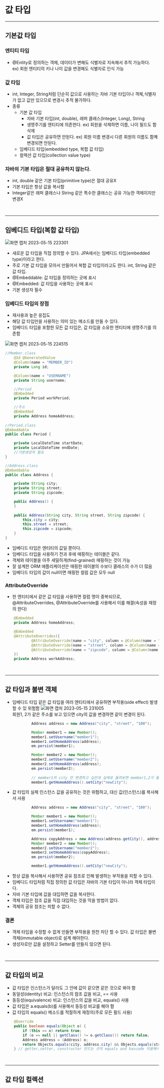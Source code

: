 # 값 타입

___
## 기본값 타입

### 엔티티 타입
- @Entity로 정의하는 객체, 데이터가 변해도 식별자로 지속해서 추적 가능하다.   
ex) 회원 엔티티의 키나 나이 값을 변경해도 식별자로 인식 가능

### 값 타입
- int, Integer, String처럼 단순히 값으로 사용하는 자바 기본 타입이나 객체,식별자가 없고 값만 있으므로 변경시 추적 불가하다.   
- 종류
  - 기본 값 타입
    - 자바 기본 타입(int, double), 래퍼 클래스(Integer, Long), String
    - 생명주기를 엔티티에 의존한다. ex) 회원을 삭제하면 이름, 나이 필드도 함 삭제
    - 값 타입은 공유하면 안된다. ex) 회원 이름 변경시 다른 회원의 이름도 함꼐 변경되면 안된다.
  - 임베디드 타입(embedded type, 복합 값 타입)
  - 컬렉션 값 타입(collection value type)

### 자바의 기본 타입은 절대 공유하지 않는다.
* int, double 같은 기본 타입(primitive type)은 절대 공유X
* 기본 타입은 항상 값을 복사함
* Integer같은 래퍼 클래스나 String 같은 특수한 클래스는 공유 가능한 객체이지만 변경X

<br>

___
## 임베디드 타입(복합 값 타입)

![화면 캡처 2023-05-15 223301](https://github.com/xognstl/JPA1/assets/48784785/3a0b5df8-b21a-4019-9d8c-5dc497fb4079)

- 새로운 값 타입을 직접 정의할 수 있다. JPA에서는 임베디드 타입(embedded type)이라고 한다.
- 주로 기본 값 타입을 모아서 만들어서 복합 값 타입이라고도 한다. int, String 같은 값 타입.
- @Embeddable: 값 타입을 정의하는 곳에 표시
- @Embedded: 값 타입을 사용하는 곳에 표시
- 기본 생성자 필수

### 임베디드 타입의 장점
- 재사용과 높은 응집도
- 해당 값 타입만을 사용하는 의미 있는 메소드를 만들 수 있다.
- 임베디드 타입을 포함한 모든 값 타입은, 값 타입을 소유한 엔티티에 생명주기를 의존함

![화면 캡처 2023-05-15 224515](https://github.com/xognstl/JPA1/assets/48784785/9d917646-b308-49fc-9603-7d3999b71d98)

```java
//Member.class
    @Id @GeneratedValue
    @Column(name = "MEMBER_ID")
    private Long id;

    @Column(name = "USERNAME")
    private String username;

    //Period
    @Embedded
    private Period workPeriod;

    //주소
    @Embedded
    private Address homeAddress;
    
//Period.class
@Embeddable
public class Period {

    private LocalDateTime startDate;
    private LocalDateTime endDate;
    //기본생성자 필요
}

//Address.class
@Embeddable
public class Address {

    private String city;
    private String street;
    private String zipcode;

    public Address() {
    }
    
    public Address(String city, String street, String zipcode) {
        this.city = city;
        this.street = street;
        this.zipcode = zipcode;
    }    
}    
```

- 임베디드 타입은 엔티티의 값일 뿐이다.
- 임베디드 타입을 사용하기 전과 후에 매핑하는 테이블은 같다.
- 객체와 테이블을 아주 세밀하게(find-grained) 매핑하는 것이 가능
- 잘 설계한 ORM 애플리케이션은 매핑한 테이블의 수보다 클래스의 수가 더 많음
- 임베디드 타입의 값이 null이면 매핑한 컬럼 값은 모두 null

### AttributeOverride
- 한 엔티티에서 같은 값 타입을 사용하면 컬럼 명이 중복되므로, @AttributeOverrides, @AttributeOverride를 사용해서 이를 해결(속성을 재정의 한다)

```java
    @Embedded
    private Address homeAddress;

    @Embedded
    @AttributeOverrides({
            @AttributeOverride(name = "city", column = @Column(name = "WORK_CITY")),
            @AttributeOverride(name = "street", column = @Column(name = "WORK_STREET")),
            @AttributeOverride(name = "zipcode", column = @Column(name = "WORK_ZIPCODE"))
    })
    private Address workAddress;
```

<br>

___
## 값 타입과 불변 객체

- 임베디드 타입 같은 값 타입을 여러 엔티티에서 공유하면 부작용(side effect) 발생할 수 있 위험함
![화면 캡처 2023-05-15 231005](https://github.com/xognstl/JPA1/assets/48784785/7dca8a8f-3703-4b0b-9297-5f47f0a7025a)   
회원1, 2가 같은 주소를 보고 있으면 city의 값을 변경하면 같이 변경이 된다.


```java
            Address address = new Address("city", "street", "100");

            Member member1 = new Member();
            member1.setUsername("member1");
            member1.setHomeAddress(address);
            em.persist(member1);

            Member member2 = new Member();
            member2.setUsername("member2");
            member2.setHomeAddress(address);
            em.persist(member2);
            
            // member1의 city 만 변경하고 싶은데 실제로 돌려보면 member1,2가 둘다 변경된다.
            member1.getHomeAddress().setCity("newCity");  
```

* 값 타입의 실제 인스턴스 값을 공유하는 것은 위험하고, 대신 값(인스턴스)를 복사해서 사용

```java
            Address address = new Address("city", "street", "100");

            Member member1 = new Member();
            member1.setUsername("member1");
            member1.setHomeAddress(address);
            em.persist(member1);

            Address copyAddress = new Address(address.getCity(), address.getStreet(), address.getStreet());
            Member member2 = new Member();
            member2.setUsername("member2");
            member2.setHomeAddress(copyAddress);
            em.persist(member2);

            member1.getHomeAddress().setCity("newCity");
```

- 항상 값을 복사해서 사용하면 공유 참조로 인해 발생하는 부작용을 피할 수 있다. 
- 임베디드 타입처럼 직접 정의한 값 타입은 자바의 기본 타입이 아니라 객체 타입이다. 
- 자바 기본 타입에 값을 대입하면 값을 복사한다.
- 객체 타입은 참조 값을 직접 대입하는 것을 막을 방법이 없다.
- 객체의 공유 참조는 피할 수 없다.

### 결론
- 객체 타입을 수정할 수 없게 만들면 부작용을 원천 차단 할 수 있다. 값 타입은 불변 객체(immutable object)로 설계 해야한다.
- 생성자로만 값을 설정하고 Setter를 만들지 않으면 된다.


<br>

___
## 값 타입의 비교
- 값 타입은 인스턴스가 달라도 그 안에 값이 같으면 같은 것으로 봐야 함
- 동일성(identity) 비교: 인스턴스의 참조 값을 비교, == 사용
- 동등성(equivalence) 비교: 인스턴스의 값을 비교, equals() 사용
- 값 타입은 a.equals(b)를 사용해서 동등성 비교를 해야 함
- 값 타입의 equals() 메소드를 적절하게 재정의(주로 모든 필드 사용)

```java
    @Override
    public boolean equals(Object o) {
        if (this == o) return true;
        if (o == null || getClass() != o.getClass()) return false;
        Address address = (Address) o;
        return Objects.equals(city, address.city) && Objects.equals(street, address.street) && Objects.equals(zipcode, address.zipcode);
    } // getter,setter, constructor 만드는 곳의 equals and hascode 이용해서 모든필드로 생성
```

<br>

___
## 값 타입 컬렉션

